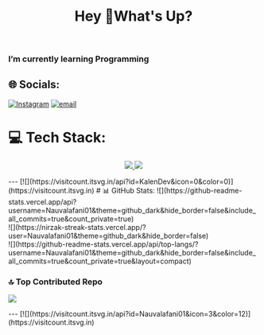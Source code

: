 <h1 align="center">Hey 👋What's Up?</h1><br>

### I’m currently learning Programming 


## 🌐 Socials:
[![Instagram](https://img.shields.io/badge/Instagram-%23E4405F.svg?logo=Instagram&logoColor=white)](https://instagram.com/kalen_dev01) [![email](https://img.shields.io/badge/Email-D14836?logo=gmail&logoColor=white)](mailto:kentangnet12@gmail.com) 

# 💻 Tech Stack:
<div>
 <p align="center">
   <a href="https://skillicons.dev">
     <img src="https://skillicons.dev/icons?i=linux,ubuntu,html,css,js,py" />
   </a>
   <a href="[https://skillicons.dev](https://www.instagram.com/kalen_dev01/)">
     <img src="https://skillicons.dev/icons?i=instagram" />
   </a>
 </p>
</div>
---
[![](https://visitcount.itsvg.in/api?id=KalenDev&icon=0&color=0)](https://visitcount.itsvg.in)
# 📊 GitHub Stats:
![](https://github-readme-stats.vercel.app/api?username=Nauvalafani01&theme=github_dark&hide_border=false&include_all_commits=true&count_private=true)<br/>
![](https://nirzak-streak-stats.vercel.app/?user=Nauvalafani01&theme=github_dark&hide_border=false)<br/>
![](https://github-readme-stats.vercel.app/api/top-langs/?username=Nauvalafani01&theme=github_dark&hide_border=false&include_all_commits=true&count_private=true&layout=compact)

### 🔝 Top Contributed Repo
![](https://github-contributor-stats.vercel.app/api?username=Nauvalafani01&limit=5&theme=github_dark&combine_all_yearly_contributions=true)
<p align="center">
  <a href="https://skillicons.dev](https://github-contributor-stats.vercel.app/api?username=Nauvalafani01&limit=5&theme=github_dark&combine_all_yearly_contributions=true">
  </a>
</p>
---
[![](https://visitcount.itsvg.in/api?id=Nauvalafani01&icon=3&color=12)](https://visitcount.itsvg.in)


<!-- Proudly created with GPRM  -->
